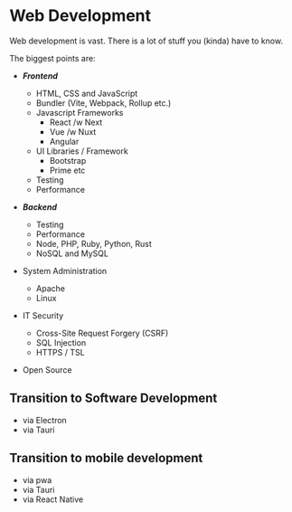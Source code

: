 # Web Development
Web development is vast. There is a lot of stuff you (kinda) have to know.

The biggest points are: 
- ***Frontend***
    - HTML, CSS and JavaScript
    - Bundler (Vite, Webpack, Rollup etc.)
    - Javascript Frameworks
        - React /w Next
        - Vue /w Nuxt
        - Angular 
    - UI Libraries / Framework
        - Bootstrap
        - Prime
        etc
    - Testing
    - Performance

- ***Backend***
    - Testing
    - Performance
    - Node, PHP, Ruby, Python, Rust
    - NoSQL and MySQL

- System Administration
    - Apache
    - Linux
    

- IT Security
    - Cross-Site Request Forgery (CSRF)
    - SQL Injection
    - HTTPS / TSL

- Open Source

## Transition to Software Development
- via Electron
- via Tauri

## Transition to mobile development
- via pwa 
- via Tauri
- via React Native